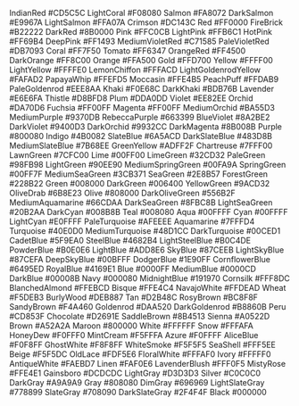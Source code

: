 IndianRed    #CD5C5C
LightCoral   #F08080
Salmon       #FA8072
DarkSalmon   #E9967A
LightSalmon  #FFA07A
Crimson      #DC143C
Red          #FF0000
FireBrick    #B22222
DarkRed      #8B0000
Pink         #FFC0CB
LightPink    #FFB6C1
HotPink      #FF69B4
DeepPink     #FF1493
MediumVioletRed #C71585
PaleVioletRed #DB7093
Coral        #FF7F50
Tomato       #FF6347
OrangeRed    #FF4500
DarkOrange   #FF8C00
Orange       #FFA500
Gold         #FFD700
Yellow       #FFFF00
LightYellow  #FFFFE0
LemonChiffon #FFFACD
LightGoldenrodYellow #FAFAD2
PapayaWhip   #FFEFD5
Moccasin     #FFE4B5
PeachPuff    #FFDAB9
PaleGoldenrod #EEE8AA
Khaki        #F0E68C
DarkKhaki    #BDB76B
Lavender     #E6E6FA
Thistle      #D8BFD8
Plum         #DDA0DD
Violet       #EE82EE
Orchid       #DA70D6
Fuchsia      #FF00FF
Magenta      #FF00FF
MediumOrchid #BA55D3
MediumPurple #9370DB
RebeccaPurple #663399
BlueViolet   #8A2BE2
DarkViolet   #9400D3
DarkOrchid   #9932CC
DarkMagenta  #8B008B
Purple       #800080
Indigo       #4B0082
SlateBlue    #6A5ACD
DarkSlateBlue #483D8B
MediumSlateBlue #7B68EE
GreenYellow  #ADFF2F
Chartreuse   #7FFF00
LawnGreen    #7CFC00
Lime         #00FF00
LimeGreen    #32CD32
PaleGreen    #98FB98
LightGreen   #90EE90
MediumSpringGreen #00FA9A
SpringGreen  #00FF7F
MediumSeaGreen #3CB371
SeaGreen     #2E8B57
ForestGreen  #228B22
Green        #008000
DarkGreen    #006400
YellowGreen  #9ACD32
OliveDrab    #6B8E23
Olive        #808000
DarkOliveGreen #556B2F
MediumAquamarine #66CDAA
DarkSeaGreen #8FBC8B
LightSeaGreen #20B2AA
DarkCyan     #008B8B
Teal         #008080
Aqua         #00FFFF
Cyan         #00FFFF
LightCyan    #E0FFFF
PaleTurquoise #AFEEEE
Aquamarine   #7FFFD4
Turquoise    #40E0D0
MediumTurquoise #48D1CC
DarkTurquoise #00CED1
CadetBlue    #5F9EA0
SteelBlue    #4682B4
LightSteelBlue #B0C4DE
PowderBlue   #B0E0E6
LightBlue    #ADD8E6
SkyBlue      #87CEEB
LightSkyBlue #87CEFA
DeepSkyBlue  #00BFFF
DodgerBlue   #1E90FF
CornflowerBlue #6495ED
RoyalBlue    #4169E1
Blue         #0000FF
MediumBlue   #0000CD
DarkBlue     #00008B
Navy         #000080
MidnightBlue #191970
Cornsilk     #FFF8DC
BlanchedAlmond #FFEBCD
Bisque       #FFE4C4
NavajoWhite  #FFDEAD
Wheat        #F5DEB3
BurlyWood    #DEB887
Tan          #D2B48C
RosyBrown    #BC8F8F
SandyBrown   #F4A460
Goldenrod    #DAA520
DarkGoldenrod #B8860B
Peru         #CD853F
Chocolate    #D2691E
SaddleBrown  #8B4513
Sienna       #A0522D
Brown        #A52A2A
Maroon       #800000
White        #FFFFFF
Snow         #FFFAFA
HoneyDew     #F0FFF0
MintCream    #F5FFFA
Azure        #F0FFFF
AliceBlue    #F0F8FF
GhostWhite   #F8F8FF
WhiteSmoke   #F5F5F5
SeaShell     #FFF5EE
Beige        #F5F5DC
OldLace      #FDF5E6
FloralWhite  #FFFAF0
Ivory        #FFFFF0
AntiqueWhite #FAEBD7
Linen        #FAF0E6
LavenderBlush #FFF0F5
MistyRose    #FFE4E1
Gainsboro    #DCDCDC
LightGray    #D3D3D3
Silver       #C0C0C0
DarkGray     #A9A9A9
Gray         #808080
DimGray      #696969
LightSlateGray #778899
SlateGray    #708090
DarkSlateGray #2F4F4F
Black        #000000
